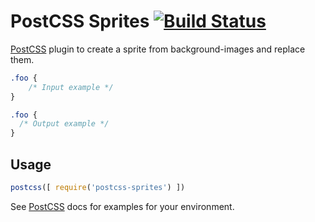 # PostCSS Sprites [![Build Status](https://travis-ci.org/sebj54/postcss-sprites.svg)](https://travis-ci.org/sebj54/postcss-sprites)

[PostCSS] plugin to create a sprite from background-images and replace them.

[PostCSS]: https://github.com/postcss/postcss

```css
.foo {
    /* Input example */
}
```

```css
.foo {
  /* Output example */
}
```

## Usage

```js
postcss([ require('postcss-sprites') ])
```

See [PostCSS] docs for examples for your environment.
